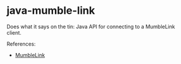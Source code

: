 # java-mumble-link

Does what it says on the tin: Java API for connecting to a MumbleLink client.

References:
* [MumbleLink](https://wiki.mumble.info/wiki/Link)
